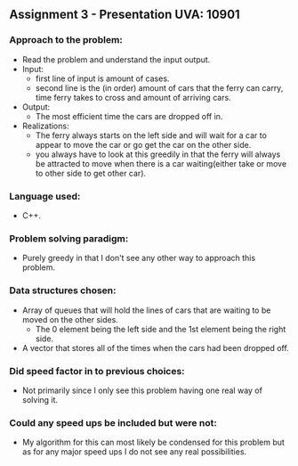 ## Assignment 3 - Presentation UVA: 10901

### Approach to the problem:

- Read the problem and understand the input output.
- Input:
    - first line of input is amount of cases.
    - second line is the (in order) amount of cars that the ferry can carry, time ferry takes to cross and amount of arriving cars. 
- Output:
    - The most efficient time the cars are dropped off in.
- Realizations:
    - The ferry always starts on the left side and will wait for a car to appear to move the car or go get the car on the other side.
    - you always have to look at this greedily in that the ferry will always be attracted to move when there is a car waiting(either take or move to other side to get other car).

### Language used:

- C++.

### Problem solving paradigm:

- Purely greedy in that I don't see any other way to approach this problem.

### Data structures chosen:

- Array of queues that will hold the lines of cars that are waiting to be moved on the other sides.
    - The 0 element being the left side and the 1st element being the right side.
- A vector that stores all of the times when the cars had been dropped off.

### Did speed factor in to previous choices:

- Not primarily since I only see this problem having one real way of solving it.

### Could any speed ups be included but were not:

- My algorithm for this can most likely be condensed for this problem but as for any major speed ups I do not see any real possibilities.
